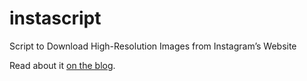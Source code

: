 # instascript
Script to Download High-Resolution Images from Instagram’s Website

Read about it [on the blog](http://dsgnwrks.pro/plugins-and-scripts/script-to-download-high-resolution-images-from-instagrams-website).

